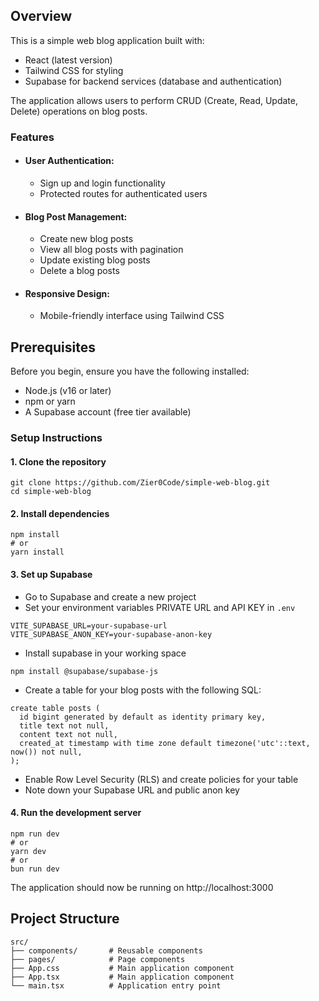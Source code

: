 ## Overview

This is a simple web blog application built with:

- React (latest version)
- Tailwind CSS for styling
- Supabase for backend services (database and authentication)

The application allows users to perform CRUD (Create, Read, Update, Delete) operations on blog posts.

### Features

- #### User Authentication:
  - Sign up and login functionality
  - Protected routes for authenticated users
- #### Blog Post Management:
  - Create new blog posts
  - View all blog posts with pagination
  - Update existing blog posts
  - Delete a blog posts
- #### Responsive Design:
  - Mobile-friendly interface using Tailwind CSS

## Prerequisites

Before you begin, ensure you have the following installed:

- Node.js (v16 or later)
- npm or yarn
- A Supabase account (free tier available)

### Setup Instructions

#### 1. Clone the repository

```
git clone https://github.com/Zier0Code/simple-web-blog.git
cd simple-web-blog
```

#### 2. Install dependencies

```
npm install
# or
yarn install
```

#### 3. Set up Supabase

- Go to Supabase and create a new project
- Set your environment variables PRIVATE URL and API KEY in `.env`

```
VITE_SUPABASE_URL=your-supabase-url
VITE_SUPABASE_ANON_KEY=your-supabase-anon-key
```

- Install supabase in your working space

```
npm install @supabase/supabase-js
```

- Create a table for your blog posts with the following SQL:

```
create table posts (
  id bigint generated by default as identity primary key,
  title text not null,
  content text not null,
  created_at timestamp with time zone default timezone('utc'::text, now()) not null,
);
```

- Enable Row Level Security (RLS) and create policies for your table
- Note down your Supabase URL and public anon key

#### 4. Run the development server

```
npm run dev
# or
yarn dev
# or
bun run dev
```

The application should now be running on http://localhost:3000

## Project Structure

```
src/
├── components/       # Reusable components
├── pages/            # Page components
├── App.css           # Main application component
├── App.tsx           # Main application component
└── main.tsx          # Application entry point
```
